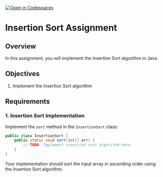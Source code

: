 [![Open in Codespaces](https://classroom.github.com/assets/launch-codespace-2972f46106e565e64193e422d61a12cf1da4916b45550586e14ef0a7c637dd04.svg)](https://classroom.github.com/open-in-codespaces?assignment_repo_id=15645675)
# Insertion Sort Assignment

## Overview

In this assignment, you will implement the Insertion Sort algorithm in Java.

## Objectives

1. Implement the Insertion Sort algorithm

## Requirements

### 1. Insertion Sort Implementation

Implement the `sort` method in the `InsertionSort` class:

```java
public class InsertionSort {
    public static void sort(int[] arr) {
        // TODO: Implement insertion sort algorithm here
    }
}
```

Your implementation should sort the input array in ascending order using the Insertion Sort algorithm.
